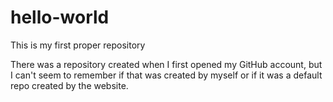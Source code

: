 # hello-world
This is my first proper repository


There was a repository created when I first opened my GitHub account, but I can't seem to remember if that was created by myself or if it was a default repo created by the website.
